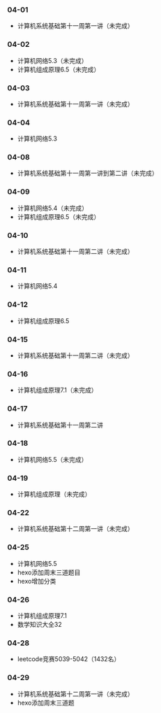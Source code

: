 ### 04-01
* 计算机系统基础第十一周第一讲（未完成）
### 04-02
* 计算机网络5.3（未完成）
* 计算机组成原理6.5（未完成）
### 04-03
* 计算机系统基础第十一周第一讲（未完成）
### 04-04
* 计算机网络5.3
### 04-08
* 计算机系统基础第十一周第一讲到第二讲（未完成）
### 04-09
* 计算机网络5.4（未完成）
* 计算机组成原理6.5（未完成）
### 04-10
* 计算机系统基础第十一周第二讲（未完成）
### 04-11
* 计算机网络5.4
### 04-12
* 计算机组成原理6.5
### 04-15
* 计算机系统基础第十一周第二讲（未完成）
### 04-16
* 计算机组成原理7.1（未完成）
### 04-17
* 计算机系统基础第十一周第二讲
### 04-18
* 计算机网络5.5（未完成）
### 04-19
* 计算机组成原理（未完成）
### 04-22
* 计算机系统基础第十二周第一讲（未完成）
### 04-25
* 计算机网络5.5
* hexo添加周末三道题目
* hexo增加分类
### 04-26
* 计算机组成原理7.1
* 数学知识大全32
### 04-28
* leetcode竞赛5039-5042（1432名）
### 04-29
* 计算机系统基础第十二周第一讲（未完成）
* hexo添加周末三道题